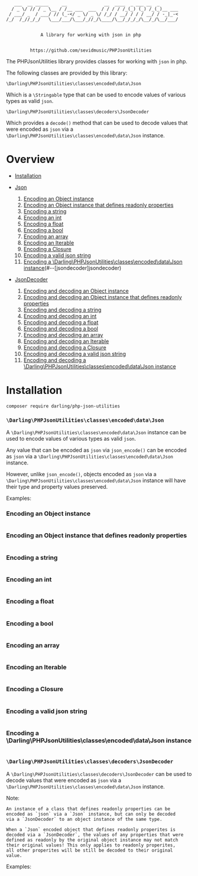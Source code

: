 ```
   ___  __ _____     __              __  ____  _ ___ __  _
  / _ \/ // / _ \__ / /__ ___  ___  / / / / /_(_) (_) /_(_)__ ___
 / ___/ _  / ___/ // (_-</ _ \/ _ \/ /_/ / __/ / / / __/ / -_|_-<
/_/  /_//_/_/   \___/___/\___/_//_/\____/\__/_/_/_/\__/_/\__/___/


             A library for working with json in php


         https://github.com/sevidmusic/PHPJsonUtilities

```

The PHPJsonUtilities library provides classes for working with
`json` in php.

The following classes are provided by this library:

```
\Darling\PHPJsonUtilities\classes\encoded\data\Json
```
Which is a `\Stringable` type that can be used to encode values of
various types as valid `json`.

```
\Darling\PHPJsonUtilities\classes\decoders\JsonDecoder
```

Which provides a `decode()` method that can be used
to decode values that were encoded as `json` via a
`\Darling\PHPJsonUtilities\classes\encoded\data\Json`
instance.

# Overview

- [Installation](#installation)

- [Json](#darlingphpjsonutilitiesclassesencodeddatajson)
    1. [Encoding an Object instance](#encoding-an-object-instance)
    2. [Encoding an Object instance that defines readonly properties](#encoding-an-object-instance-that-defines-readonly-properties)
    3. [Encoding a string](#encoding-a-string)
    4. [Encoding an int](#encoding-an-int)
    5. [Encoding a float](#encoding-a-float)
    6. [Encoding a bool](#encoding-a-bool)
    7. [Encoding an array](#encoding-an-array)
    8. [Encoding an Iterable](#encoding-an-iterable)
    9. [Encoding a Closure](#encoding-a-closure)
    10. [Encoding a valid json string](#encoding-a-valid-json-string)
    11. [Encoding a \Darling\PHPJsonUtilities\classes\encoded\data\Json instance](#encoding-a-\darling\phpjsonutilities\classes\encoded\data\json-instance)(#--[jsondecoder]jsondecoder)

- [JsonDecoder](#darlingphpjsonutilitiesclassesdecodersjsondecoder)
    1. [Encoding and decoding an Object instance](#encoding-and-decoding-an-object-instance)
    2. [Encoding and decoding an Object instance that defines readonly properties](#encoding-and-decoding-an-object-instance-that-defines-readonly-properties)
    3. [Encoding and decoding a string](#encoding-and-decoding-a-string)
    4. [Encoding and decoding an int](#encoding-and-decoding-an-int)
    5. [Encoding and decoding a float](#encoding-and-decoding-a-float)
    6. [Encoding and decoding a bool](#encoding-and-decoding-a-bool)
    7. [Encoding and decoding an array](#encoding-and-decoding-an-array)
    8. [Encoding and decoding an Iterable](#encoding-and-decoding-an-iterable)
    9. [Encoding and decoding a Closure](#encoding-and-decoding-a-closure)
    10. [Encoding and decoding a valid json string](#encoding-and-decoding-a-valid-json-string)
    11. [Encoding and decoding a \Darling\PHPJsonUtilities\classes\encoded\data\Json instance](#encoding-and-decoding-a-\darling\phpjsonutilities\classes\encoded\data\json-instance)

# Installation

```
composer require darling/php-json-utilities
```

### `\Darling\PHPJsonUtilities\classes\encoded\data\Json`

A `\Darling\PHPJsonUtilities\classes\encoded\data\Json` instance can
be used to encode values of various types as valid `json`.

Any value that can be encoded as `json` via `json_encode()`
can be encoded as `json` via a
`\Darling\PHPJsonUtilities\classes\encoded\data\Json` instance.

However, unlike `json_encode()`, objects encoded as `json` via a
`\Darling\PHPJsonUtilities\classes\encoded\data\Json` instance
will have their type and property values preserved.

Examples:

### Encoding an Object instance

```
```

### Encoding an Object instance that defines readonly properties

```
```

### Encoding a string

```
```

### Encoding an int

```
```

### Encoding a float

```
```

### Encoding a bool

```
```

### Encoding an array

```
```

### Encoding an Iterable

```
```

### Encoding a Closure

```
```

### Encoding a valid json string

```
```

### Encoding a \Darling\PHPJsonUtilities\classes\encoded\data\Json instance

```
```

### `\Darling\PHPJsonUtilities\classes\decoders\JsonDecoder`

A `\Darling\PHPJsonUtilities\classes\decoders\JsonDecoder` can
be used to decode values that were encoded as `json` via a
`\Darling\PHPJsonUtilities\classes\encoded\data\Json` instance.

Note:

```
An instance of a class that defines readonly properties can be
encoded as `json` via a `Json` instance, but can only be decoded
via a `JsonDecoder` to an object instance of the same type.

When a `Json` encoded object that defines readonly properites is
decoded via a `JsonDecoder`, the values of any properties that were
defined as readonly by the original object instance may not match
their original values! This only applies to readonly properites,
all other properites will be still be decoded to their original
value.

```

Examples:

```

```
